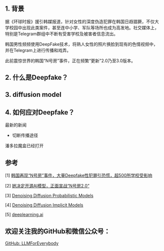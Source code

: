 ## 1. 背景
据《环球时报》援引韩媒报道，针对女性的深度伪造犯罪在韩国日趋猖獗，不仅大学校园中出现此类案件，甚至连中小学、军队等场所也成为高发地。社交媒体上，特别是Telegram群组中不断有受害学校及被害者信息流出。

韩国男性频频使用DeepFake技术，将熟人女性的照片换脸到现有的色情视频中，并在Telegram上进行传播和戏弄。

此前震惊世界的韩国“N号房”事件，正在频繁“更新”2.0乃至3.0版本。

## 2. 什么是Deepfake？


## 3. diffusion model


## 4. 如何应对Deepfake？

最新的新闻

- 切断传播途径

潘多拉魔盒已经打开

## 参考

<div id="refer-anchor-1"></div>

[1] [韩国再现“N号房”事件，大量Deepfake性犯罪引恐慌，超500所学校受影响](https://www.163.com/dy/article/JB96QC3R051180F7.html)

[2] [她决定开源AI模型，正面宣战“N号房2.0”](https://finance.sina.com.cn/cj/2024-09-04/doc-incmxxut6381305.shtml)

[3] [Denoising Diffusion Probabilistic Models](https://arxiv.org/abs/2006.11239)

[4] [Denoising Diffusion Implicit Models](https://arxiv.org/abs/2010.02502)

[5] [deeplearning.ai](https://learn.deeplearning.ai/courses/diffusion-models/)

## 欢迎关注我的GitHub和微信公众号：

[GitHub: LLMForEverybody](https://github.com/luhengshiwo/LLMForEverybody)




